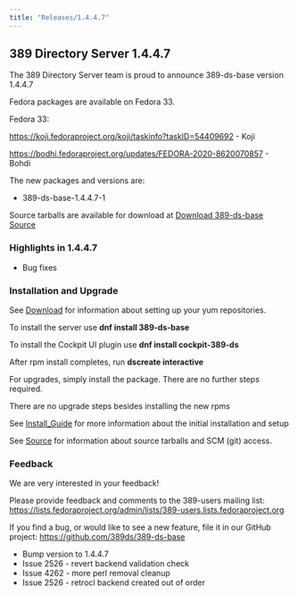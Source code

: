 ```yaml
---
title: "Releases/1.4.4.7"
---
```


389 Directory Server 1.4.4.7
-----------------------------

The 389 Directory Server team is proud to announce 389-ds-base version 1.4.4.7

Fedora packages are available on Fedora 33.

Fedora 33:

<https://koji.fedoraproject.org/koji/taskinfo?taskID=54409692> - Koji

<https://bodhi.fedoraproject.org/updates/FEDORA-2020-8620070857> - Bohdi


The new packages and versions are:

- 389-ds-base-1.4.4.7-1

Source tarballs are available for download at [Download 389-ds-base Source](https://releases.pagure.org/389-ds-base/389-ds-base-1.4.4.7.tar.bz2)

### Highlights in 1.4.4.7

- Bug fixes

### Installation and Upgrade 

See [Download](../download.html) for information about setting up your yum repositories.

To install the server use **dnf install 389-ds-base**

To install the Cockpit UI plugin use **dnf install cockpit-389-ds**

After rpm install completes, run **dscreate interactive**

For upgrades, simply install the package.  There are no further steps required.

There are no upgrade steps besides installing the new rpms 

See [Install\_Guide](../howto/howto-install-389.html) for more information about the initial installation and setup

See [Source](../development/source.html) for information about source tarballs and SCM (git) access.

### Feedback

We are very interested in your feedback!

Please provide feedback and comments to the 389-users mailing list: <https://lists.fedoraproject.org/admin/lists/389-users.lists.fedoraproject.org>

If you find a bug, or would like to see a new feature, file it in our GitHub project: <https://github.com/389ds/389-ds-base>

- Bump version to 1.4.4.7
- Issue 2526 - revert backend validation check
- Issue 4262 - more perl removal cleanup
- Issue 2526 - retrocl backend created out of order

